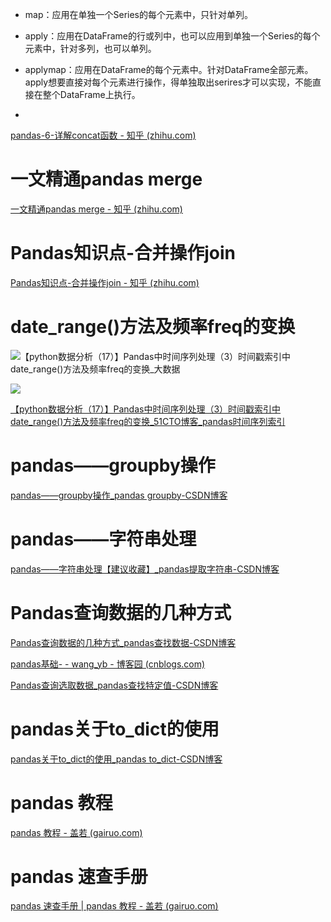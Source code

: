 - map：应用在单独一个Series的每个元素中，只针对单列。

- apply：应用在DataFrame的行或列中，也可以应用到单独一个Series的每个元素中，针对多列，也可以单列。

- applymap：应用在DataFrame的每个元素中。针对DataFrame全部元素。apply想要直接对每个元素进行操作，得单独取出serires才可以实现，不能直接在整个DataFrame上执行。

- 



[pandas-6-详解concat函数 - 知乎 (zhihu.com)](https://zhuanlan.zhihu.com/p/647262148)

# 一文精通pandas merge

[一文精通pandas merge - 知乎 (zhihu.com)](https://zhuanlan.zhihu.com/p/634229183)

# Pandas知识点-合并操作join

[Pandas知识点-合并操作join - 知乎 (zhihu.com)](https://zhuanlan.zhihu.com/p/385729988)

# date_range()方法及频率freq的变换

![【python数据分析（17）】Pandas中时间序列处理（3）时间戳索引中date_range()方法及频率freq的变换_大数据](https://s2.51cto.com/images/blog/202207/11111824_62cb96800b7d47299.png?x-oss-process=image/watermark,size_16,text_QDUxQ1RP5Y2a5a6i,color_FFFFFF,t_30,g_se,x_10,y_10,shadow_20,type_ZmFuZ3poZW5naGVpdGk=/format,webp/resize,m_fixed,w_1184)

![](C:\Users\SL-COM-254\AppData\Roaming\marktext\images\2024-03-27-16-38-37-image.png)

[【python数据分析（17）】Pandas中时间序列处理（3）时间戳索引中date_range()方法及频率freq的变换_51CTO博客_pandas时间序列索引](https://blog.51cto.com/u_15713987/5460354)

# pandas——groupby操作

[pandas——groupby操作_pandas groupby-CSDN博客](https://blog.csdn.net/AOAIYI/article/details/128994426)

# pandas——字符串处理

[pandas——字符串处理【建议收藏】_pandas提取字符串-CSDN博客](https://blog.csdn.net/AOAIYI/article/details/129004686)

# Pandas查询数据的几种方式

[Pandas查询数据的几种方式_pandas查找数据-CSDN博客](https://blog.csdn.net/qq_40703593/article/details/121176207)

[pandas基础- - wang_yb - 博客园 (cnblogs.com)](https://www.cnblogs.com/wang_yb/collections/10377)

[Pandas查询选取数据_pandas查找特定值-CSDN博客](https://blog.csdn.net/qq_48391148/article/details/124674329)

# pandas关于to_dict的使用

[pandas关于to_dict的使用_pandas to_dict-CSDN博客](https://blog.csdn.net/qq_38060702/article/details/109843385)

# pandas 教程

[pandas 教程 - 盖若 (gairuo.com)](https://www.gairuo.com/p/pandas-tutorial)

# pandas 速查手册

[pandas 速查手册 | pandas 教程 - 盖若 (gairuo.com)](https://www.gairuo.com/p/pandas-sheet)
